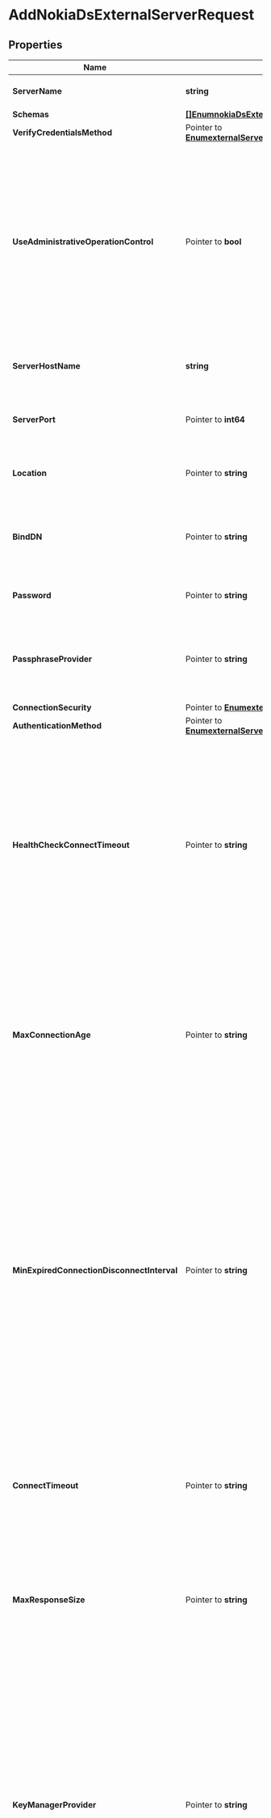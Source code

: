# AddNokiaDsExternalServerRequest

## Properties

Name | Type | Description | Notes
------------ | ------------- | ------------- | -------------
**ServerName** | **string** | Name of the new External Server | 
**Schemas** | [**[]EnumnokiaDsExternalServerSchemaUrn**](EnumnokiaDsExternalServerSchemaUrn.md) |  | 
**VerifyCredentialsMethod** | Pointer to [**EnumexternalServerVerifyCredentialsMethodProp**](EnumexternalServerVerifyCredentialsMethodProp.md) |  | [optional] 
**UseAdministrativeOperationControl** | Pointer to **bool** | Indicates whether to include the administrative operation request control in requests sent to this server which are intended for administrative operations (e.g., health checking) rather than requests directly from clients. | [optional] 
**ServerHostName** | **string** | The host name or IP address of the target LDAP server. | 
**ServerPort** | Pointer to **int64** | The port number on which the server listens for requests. | [optional] 
**Location** | Pointer to **string** | Specifies the location for the LDAP External Server. | [optional] 
**BindDN** | Pointer to **string** | The DN to use to bind to the target LDAP server if simple authentication is required. | [optional] 
**Password** | Pointer to **string** | The login password for the specified user. | [optional] 
**PassphraseProvider** | Pointer to **string** | The passphrase provider to use to obtain the login password for the specified user. | [optional] 
**ConnectionSecurity** | Pointer to [**EnumexternalServerConnectionSecurityProp**](EnumexternalServerConnectionSecurityProp.md) |  | [optional] 
**AuthenticationMethod** | Pointer to [**EnumexternalServerNokiaDsAuthenticationMethodProp**](EnumexternalServerNokiaDsAuthenticationMethodProp.md) |  | [optional] 
**HealthCheckConnectTimeout** | Pointer to **string** | Specifies the maximum length of time to wait for a connection to be established for the purpose of performing a health check. If the connection cannot be established within this length of time, the server will be classified as unavailable. | [optional] 
**MaxConnectionAge** | Pointer to **string** | Specifies the maximum length of time that connections to this server should be allowed to remain established before being closed and replaced with newly-established connections. | [optional] 
**MinExpiredConnectionDisconnectInterval** | Pointer to **string** | Specifies the minimum length of time that should pass between connection closures as a result of the connections being established for longer than the maximum connection age. This may help avoid cases in which a large number of connections are closed and re-established in a short period of time because of the maximum connection age. | [optional] 
**ConnectTimeout** | Pointer to **string** | Specifies the maximum length of time to wait for a connection to be established before giving up and considering the server unavailable. | [optional] 
**MaxResponseSize** | Pointer to **string** | Specifies the maximum response size that should be supported for messages received from the LDAP external server. | [optional] 
**KeyManagerProvider** | Pointer to **string** | The key manager provider to use if SSL or StartTLS is to be used for connection-level security. When specifying a value for this property (except when using the Null key manager provider) you must ensure that the external server trusts this server&#39;s public certificate by adding this server&#39;s public certificate to the external server&#39;s trust store. | [optional] 
**TrustManagerProvider** | Pointer to **string** | The trust manager provider to use if SSL or StartTLS is to be used for connection-level security. | [optional] 
**InitialConnections** | Pointer to **int64** | The number of connections to initially establish to the LDAP external server. A value of zero indicates that the number of connections should be dynamically based on the number of available worker threads. This will be ignored when using a thread-local connection pool. | [optional] 
**MaxConnections** | Pointer to **int64** | The maximum number of concurrent connections to maintain for the LDAP external server. A value of zero indicates that the number of connections should be dynamically based on the number of available worker threads. This will be ignored when using a thread-local connection pool. | [optional] 
**DefunctConnectionResultCode** | Pointer to [**[]EnumexternalServerDefunctConnectionResultCodeProp**](EnumexternalServerDefunctConnectionResultCodeProp.md) |  | [optional] 
**AbandonOnTimeout** | Pointer to **bool** | Indicates whether to send an abandon request for an operation for which a response timeout is encountered. A request which has timed out on one server may be retried on another server regardless of whether an abandon request is sent, but if the initial attempt is not abandoned then a long-running operation may unnecessarily continue to consume processing resources on the initial server. | [optional] 
**Description** | Pointer to **string** | A description for this External Server | [optional] 

## Methods

### NewAddNokiaDsExternalServerRequest

`func NewAddNokiaDsExternalServerRequest(serverName string, schemas []EnumnokiaDsExternalServerSchemaUrn, serverHostName string, ) *AddNokiaDsExternalServerRequest`

NewAddNokiaDsExternalServerRequest instantiates a new AddNokiaDsExternalServerRequest object
This constructor will assign default values to properties that have it defined,
and makes sure properties required by API are set, but the set of arguments
will change when the set of required properties is changed

### NewAddNokiaDsExternalServerRequestWithDefaults

`func NewAddNokiaDsExternalServerRequestWithDefaults() *AddNokiaDsExternalServerRequest`

NewAddNokiaDsExternalServerRequestWithDefaults instantiates a new AddNokiaDsExternalServerRequest object
This constructor will only assign default values to properties that have it defined,
but it doesn't guarantee that properties required by API are set

### GetServerName

`func (o *AddNokiaDsExternalServerRequest) GetServerName() string`

GetServerName returns the ServerName field if non-nil, zero value otherwise.

### GetServerNameOk

`func (o *AddNokiaDsExternalServerRequest) GetServerNameOk() (*string, bool)`

GetServerNameOk returns a tuple with the ServerName field if it's non-nil, zero value otherwise
and a boolean to check if the value has been set.

### SetServerName

`func (o *AddNokiaDsExternalServerRequest) SetServerName(v string)`

SetServerName sets ServerName field to given value.


### GetSchemas

`func (o *AddNokiaDsExternalServerRequest) GetSchemas() []EnumnokiaDsExternalServerSchemaUrn`

GetSchemas returns the Schemas field if non-nil, zero value otherwise.

### GetSchemasOk

`func (o *AddNokiaDsExternalServerRequest) GetSchemasOk() (*[]EnumnokiaDsExternalServerSchemaUrn, bool)`

GetSchemasOk returns a tuple with the Schemas field if it's non-nil, zero value otherwise
and a boolean to check if the value has been set.

### SetSchemas

`func (o *AddNokiaDsExternalServerRequest) SetSchemas(v []EnumnokiaDsExternalServerSchemaUrn)`

SetSchemas sets Schemas field to given value.


### GetVerifyCredentialsMethod

`func (o *AddNokiaDsExternalServerRequest) GetVerifyCredentialsMethod() EnumexternalServerVerifyCredentialsMethodProp`

GetVerifyCredentialsMethod returns the VerifyCredentialsMethod field if non-nil, zero value otherwise.

### GetVerifyCredentialsMethodOk

`func (o *AddNokiaDsExternalServerRequest) GetVerifyCredentialsMethodOk() (*EnumexternalServerVerifyCredentialsMethodProp, bool)`

GetVerifyCredentialsMethodOk returns a tuple with the VerifyCredentialsMethod field if it's non-nil, zero value otherwise
and a boolean to check if the value has been set.

### SetVerifyCredentialsMethod

`func (o *AddNokiaDsExternalServerRequest) SetVerifyCredentialsMethod(v EnumexternalServerVerifyCredentialsMethodProp)`

SetVerifyCredentialsMethod sets VerifyCredentialsMethod field to given value.

### HasVerifyCredentialsMethod

`func (o *AddNokiaDsExternalServerRequest) HasVerifyCredentialsMethod() bool`

HasVerifyCredentialsMethod returns a boolean if a field has been set.

### GetUseAdministrativeOperationControl

`func (o *AddNokiaDsExternalServerRequest) GetUseAdministrativeOperationControl() bool`

GetUseAdministrativeOperationControl returns the UseAdministrativeOperationControl field if non-nil, zero value otherwise.

### GetUseAdministrativeOperationControlOk

`func (o *AddNokiaDsExternalServerRequest) GetUseAdministrativeOperationControlOk() (*bool, bool)`

GetUseAdministrativeOperationControlOk returns a tuple with the UseAdministrativeOperationControl field if it's non-nil, zero value otherwise
and a boolean to check if the value has been set.

### SetUseAdministrativeOperationControl

`func (o *AddNokiaDsExternalServerRequest) SetUseAdministrativeOperationControl(v bool)`

SetUseAdministrativeOperationControl sets UseAdministrativeOperationControl field to given value.

### HasUseAdministrativeOperationControl

`func (o *AddNokiaDsExternalServerRequest) HasUseAdministrativeOperationControl() bool`

HasUseAdministrativeOperationControl returns a boolean if a field has been set.

### GetServerHostName

`func (o *AddNokiaDsExternalServerRequest) GetServerHostName() string`

GetServerHostName returns the ServerHostName field if non-nil, zero value otherwise.

### GetServerHostNameOk

`func (o *AddNokiaDsExternalServerRequest) GetServerHostNameOk() (*string, bool)`

GetServerHostNameOk returns a tuple with the ServerHostName field if it's non-nil, zero value otherwise
and a boolean to check if the value has been set.

### SetServerHostName

`func (o *AddNokiaDsExternalServerRequest) SetServerHostName(v string)`

SetServerHostName sets ServerHostName field to given value.


### GetServerPort

`func (o *AddNokiaDsExternalServerRequest) GetServerPort() int64`

GetServerPort returns the ServerPort field if non-nil, zero value otherwise.

### GetServerPortOk

`func (o *AddNokiaDsExternalServerRequest) GetServerPortOk() (*int64, bool)`

GetServerPortOk returns a tuple with the ServerPort field if it's non-nil, zero value otherwise
and a boolean to check if the value has been set.

### SetServerPort

`func (o *AddNokiaDsExternalServerRequest) SetServerPort(v int64)`

SetServerPort sets ServerPort field to given value.

### HasServerPort

`func (o *AddNokiaDsExternalServerRequest) HasServerPort() bool`

HasServerPort returns a boolean if a field has been set.

### GetLocation

`func (o *AddNokiaDsExternalServerRequest) GetLocation() string`

GetLocation returns the Location field if non-nil, zero value otherwise.

### GetLocationOk

`func (o *AddNokiaDsExternalServerRequest) GetLocationOk() (*string, bool)`

GetLocationOk returns a tuple with the Location field if it's non-nil, zero value otherwise
and a boolean to check if the value has been set.

### SetLocation

`func (o *AddNokiaDsExternalServerRequest) SetLocation(v string)`

SetLocation sets Location field to given value.

### HasLocation

`func (o *AddNokiaDsExternalServerRequest) HasLocation() bool`

HasLocation returns a boolean if a field has been set.

### GetBindDN

`func (o *AddNokiaDsExternalServerRequest) GetBindDN() string`

GetBindDN returns the BindDN field if non-nil, zero value otherwise.

### GetBindDNOk

`func (o *AddNokiaDsExternalServerRequest) GetBindDNOk() (*string, bool)`

GetBindDNOk returns a tuple with the BindDN field if it's non-nil, zero value otherwise
and a boolean to check if the value has been set.

### SetBindDN

`func (o *AddNokiaDsExternalServerRequest) SetBindDN(v string)`

SetBindDN sets BindDN field to given value.

### HasBindDN

`func (o *AddNokiaDsExternalServerRequest) HasBindDN() bool`

HasBindDN returns a boolean if a field has been set.

### GetPassword

`func (o *AddNokiaDsExternalServerRequest) GetPassword() string`

GetPassword returns the Password field if non-nil, zero value otherwise.

### GetPasswordOk

`func (o *AddNokiaDsExternalServerRequest) GetPasswordOk() (*string, bool)`

GetPasswordOk returns a tuple with the Password field if it's non-nil, zero value otherwise
and a boolean to check if the value has been set.

### SetPassword

`func (o *AddNokiaDsExternalServerRequest) SetPassword(v string)`

SetPassword sets Password field to given value.

### HasPassword

`func (o *AddNokiaDsExternalServerRequest) HasPassword() bool`

HasPassword returns a boolean if a field has been set.

### GetPassphraseProvider

`func (o *AddNokiaDsExternalServerRequest) GetPassphraseProvider() string`

GetPassphraseProvider returns the PassphraseProvider field if non-nil, zero value otherwise.

### GetPassphraseProviderOk

`func (o *AddNokiaDsExternalServerRequest) GetPassphraseProviderOk() (*string, bool)`

GetPassphraseProviderOk returns a tuple with the PassphraseProvider field if it's non-nil, zero value otherwise
and a boolean to check if the value has been set.

### SetPassphraseProvider

`func (o *AddNokiaDsExternalServerRequest) SetPassphraseProvider(v string)`

SetPassphraseProvider sets PassphraseProvider field to given value.

### HasPassphraseProvider

`func (o *AddNokiaDsExternalServerRequest) HasPassphraseProvider() bool`

HasPassphraseProvider returns a boolean if a field has been set.

### GetConnectionSecurity

`func (o *AddNokiaDsExternalServerRequest) GetConnectionSecurity() EnumexternalServerConnectionSecurityProp`

GetConnectionSecurity returns the ConnectionSecurity field if non-nil, zero value otherwise.

### GetConnectionSecurityOk

`func (o *AddNokiaDsExternalServerRequest) GetConnectionSecurityOk() (*EnumexternalServerConnectionSecurityProp, bool)`

GetConnectionSecurityOk returns a tuple with the ConnectionSecurity field if it's non-nil, zero value otherwise
and a boolean to check if the value has been set.

### SetConnectionSecurity

`func (o *AddNokiaDsExternalServerRequest) SetConnectionSecurity(v EnumexternalServerConnectionSecurityProp)`

SetConnectionSecurity sets ConnectionSecurity field to given value.

### HasConnectionSecurity

`func (o *AddNokiaDsExternalServerRequest) HasConnectionSecurity() bool`

HasConnectionSecurity returns a boolean if a field has been set.

### GetAuthenticationMethod

`func (o *AddNokiaDsExternalServerRequest) GetAuthenticationMethod() EnumexternalServerNokiaDsAuthenticationMethodProp`

GetAuthenticationMethod returns the AuthenticationMethod field if non-nil, zero value otherwise.

### GetAuthenticationMethodOk

`func (o *AddNokiaDsExternalServerRequest) GetAuthenticationMethodOk() (*EnumexternalServerNokiaDsAuthenticationMethodProp, bool)`

GetAuthenticationMethodOk returns a tuple with the AuthenticationMethod field if it's non-nil, zero value otherwise
and a boolean to check if the value has been set.

### SetAuthenticationMethod

`func (o *AddNokiaDsExternalServerRequest) SetAuthenticationMethod(v EnumexternalServerNokiaDsAuthenticationMethodProp)`

SetAuthenticationMethod sets AuthenticationMethod field to given value.

### HasAuthenticationMethod

`func (o *AddNokiaDsExternalServerRequest) HasAuthenticationMethod() bool`

HasAuthenticationMethod returns a boolean if a field has been set.

### GetHealthCheckConnectTimeout

`func (o *AddNokiaDsExternalServerRequest) GetHealthCheckConnectTimeout() string`

GetHealthCheckConnectTimeout returns the HealthCheckConnectTimeout field if non-nil, zero value otherwise.

### GetHealthCheckConnectTimeoutOk

`func (o *AddNokiaDsExternalServerRequest) GetHealthCheckConnectTimeoutOk() (*string, bool)`

GetHealthCheckConnectTimeoutOk returns a tuple with the HealthCheckConnectTimeout field if it's non-nil, zero value otherwise
and a boolean to check if the value has been set.

### SetHealthCheckConnectTimeout

`func (o *AddNokiaDsExternalServerRequest) SetHealthCheckConnectTimeout(v string)`

SetHealthCheckConnectTimeout sets HealthCheckConnectTimeout field to given value.

### HasHealthCheckConnectTimeout

`func (o *AddNokiaDsExternalServerRequest) HasHealthCheckConnectTimeout() bool`

HasHealthCheckConnectTimeout returns a boolean if a field has been set.

### GetMaxConnectionAge

`func (o *AddNokiaDsExternalServerRequest) GetMaxConnectionAge() string`

GetMaxConnectionAge returns the MaxConnectionAge field if non-nil, zero value otherwise.

### GetMaxConnectionAgeOk

`func (o *AddNokiaDsExternalServerRequest) GetMaxConnectionAgeOk() (*string, bool)`

GetMaxConnectionAgeOk returns a tuple with the MaxConnectionAge field if it's non-nil, zero value otherwise
and a boolean to check if the value has been set.

### SetMaxConnectionAge

`func (o *AddNokiaDsExternalServerRequest) SetMaxConnectionAge(v string)`

SetMaxConnectionAge sets MaxConnectionAge field to given value.

### HasMaxConnectionAge

`func (o *AddNokiaDsExternalServerRequest) HasMaxConnectionAge() bool`

HasMaxConnectionAge returns a boolean if a field has been set.

### GetMinExpiredConnectionDisconnectInterval

`func (o *AddNokiaDsExternalServerRequest) GetMinExpiredConnectionDisconnectInterval() string`

GetMinExpiredConnectionDisconnectInterval returns the MinExpiredConnectionDisconnectInterval field if non-nil, zero value otherwise.

### GetMinExpiredConnectionDisconnectIntervalOk

`func (o *AddNokiaDsExternalServerRequest) GetMinExpiredConnectionDisconnectIntervalOk() (*string, bool)`

GetMinExpiredConnectionDisconnectIntervalOk returns a tuple with the MinExpiredConnectionDisconnectInterval field if it's non-nil, zero value otherwise
and a boolean to check if the value has been set.

### SetMinExpiredConnectionDisconnectInterval

`func (o *AddNokiaDsExternalServerRequest) SetMinExpiredConnectionDisconnectInterval(v string)`

SetMinExpiredConnectionDisconnectInterval sets MinExpiredConnectionDisconnectInterval field to given value.

### HasMinExpiredConnectionDisconnectInterval

`func (o *AddNokiaDsExternalServerRequest) HasMinExpiredConnectionDisconnectInterval() bool`

HasMinExpiredConnectionDisconnectInterval returns a boolean if a field has been set.

### GetConnectTimeout

`func (o *AddNokiaDsExternalServerRequest) GetConnectTimeout() string`

GetConnectTimeout returns the ConnectTimeout field if non-nil, zero value otherwise.

### GetConnectTimeoutOk

`func (o *AddNokiaDsExternalServerRequest) GetConnectTimeoutOk() (*string, bool)`

GetConnectTimeoutOk returns a tuple with the ConnectTimeout field if it's non-nil, zero value otherwise
and a boolean to check if the value has been set.

### SetConnectTimeout

`func (o *AddNokiaDsExternalServerRequest) SetConnectTimeout(v string)`

SetConnectTimeout sets ConnectTimeout field to given value.

### HasConnectTimeout

`func (o *AddNokiaDsExternalServerRequest) HasConnectTimeout() bool`

HasConnectTimeout returns a boolean if a field has been set.

### GetMaxResponseSize

`func (o *AddNokiaDsExternalServerRequest) GetMaxResponseSize() string`

GetMaxResponseSize returns the MaxResponseSize field if non-nil, zero value otherwise.

### GetMaxResponseSizeOk

`func (o *AddNokiaDsExternalServerRequest) GetMaxResponseSizeOk() (*string, bool)`

GetMaxResponseSizeOk returns a tuple with the MaxResponseSize field if it's non-nil, zero value otherwise
and a boolean to check if the value has been set.

### SetMaxResponseSize

`func (o *AddNokiaDsExternalServerRequest) SetMaxResponseSize(v string)`

SetMaxResponseSize sets MaxResponseSize field to given value.

### HasMaxResponseSize

`func (o *AddNokiaDsExternalServerRequest) HasMaxResponseSize() bool`

HasMaxResponseSize returns a boolean if a field has been set.

### GetKeyManagerProvider

`func (o *AddNokiaDsExternalServerRequest) GetKeyManagerProvider() string`

GetKeyManagerProvider returns the KeyManagerProvider field if non-nil, zero value otherwise.

### GetKeyManagerProviderOk

`func (o *AddNokiaDsExternalServerRequest) GetKeyManagerProviderOk() (*string, bool)`

GetKeyManagerProviderOk returns a tuple with the KeyManagerProvider field if it's non-nil, zero value otherwise
and a boolean to check if the value has been set.

### SetKeyManagerProvider

`func (o *AddNokiaDsExternalServerRequest) SetKeyManagerProvider(v string)`

SetKeyManagerProvider sets KeyManagerProvider field to given value.

### HasKeyManagerProvider

`func (o *AddNokiaDsExternalServerRequest) HasKeyManagerProvider() bool`

HasKeyManagerProvider returns a boolean if a field has been set.

### GetTrustManagerProvider

`func (o *AddNokiaDsExternalServerRequest) GetTrustManagerProvider() string`

GetTrustManagerProvider returns the TrustManagerProvider field if non-nil, zero value otherwise.

### GetTrustManagerProviderOk

`func (o *AddNokiaDsExternalServerRequest) GetTrustManagerProviderOk() (*string, bool)`

GetTrustManagerProviderOk returns a tuple with the TrustManagerProvider field if it's non-nil, zero value otherwise
and a boolean to check if the value has been set.

### SetTrustManagerProvider

`func (o *AddNokiaDsExternalServerRequest) SetTrustManagerProvider(v string)`

SetTrustManagerProvider sets TrustManagerProvider field to given value.

### HasTrustManagerProvider

`func (o *AddNokiaDsExternalServerRequest) HasTrustManagerProvider() bool`

HasTrustManagerProvider returns a boolean if a field has been set.

### GetInitialConnections

`func (o *AddNokiaDsExternalServerRequest) GetInitialConnections() int64`

GetInitialConnections returns the InitialConnections field if non-nil, zero value otherwise.

### GetInitialConnectionsOk

`func (o *AddNokiaDsExternalServerRequest) GetInitialConnectionsOk() (*int64, bool)`

GetInitialConnectionsOk returns a tuple with the InitialConnections field if it's non-nil, zero value otherwise
and a boolean to check if the value has been set.

### SetInitialConnections

`func (o *AddNokiaDsExternalServerRequest) SetInitialConnections(v int64)`

SetInitialConnections sets InitialConnections field to given value.

### HasInitialConnections

`func (o *AddNokiaDsExternalServerRequest) HasInitialConnections() bool`

HasInitialConnections returns a boolean if a field has been set.

### GetMaxConnections

`func (o *AddNokiaDsExternalServerRequest) GetMaxConnections() int64`

GetMaxConnections returns the MaxConnections field if non-nil, zero value otherwise.

### GetMaxConnectionsOk

`func (o *AddNokiaDsExternalServerRequest) GetMaxConnectionsOk() (*int64, bool)`

GetMaxConnectionsOk returns a tuple with the MaxConnections field if it's non-nil, zero value otherwise
and a boolean to check if the value has been set.

### SetMaxConnections

`func (o *AddNokiaDsExternalServerRequest) SetMaxConnections(v int64)`

SetMaxConnections sets MaxConnections field to given value.

### HasMaxConnections

`func (o *AddNokiaDsExternalServerRequest) HasMaxConnections() bool`

HasMaxConnections returns a boolean if a field has been set.

### GetDefunctConnectionResultCode

`func (o *AddNokiaDsExternalServerRequest) GetDefunctConnectionResultCode() []EnumexternalServerDefunctConnectionResultCodeProp`

GetDefunctConnectionResultCode returns the DefunctConnectionResultCode field if non-nil, zero value otherwise.

### GetDefunctConnectionResultCodeOk

`func (o *AddNokiaDsExternalServerRequest) GetDefunctConnectionResultCodeOk() (*[]EnumexternalServerDefunctConnectionResultCodeProp, bool)`

GetDefunctConnectionResultCodeOk returns a tuple with the DefunctConnectionResultCode field if it's non-nil, zero value otherwise
and a boolean to check if the value has been set.

### SetDefunctConnectionResultCode

`func (o *AddNokiaDsExternalServerRequest) SetDefunctConnectionResultCode(v []EnumexternalServerDefunctConnectionResultCodeProp)`

SetDefunctConnectionResultCode sets DefunctConnectionResultCode field to given value.

### HasDefunctConnectionResultCode

`func (o *AddNokiaDsExternalServerRequest) HasDefunctConnectionResultCode() bool`

HasDefunctConnectionResultCode returns a boolean if a field has been set.

### GetAbandonOnTimeout

`func (o *AddNokiaDsExternalServerRequest) GetAbandonOnTimeout() bool`

GetAbandonOnTimeout returns the AbandonOnTimeout field if non-nil, zero value otherwise.

### GetAbandonOnTimeoutOk

`func (o *AddNokiaDsExternalServerRequest) GetAbandonOnTimeoutOk() (*bool, bool)`

GetAbandonOnTimeoutOk returns a tuple with the AbandonOnTimeout field if it's non-nil, zero value otherwise
and a boolean to check if the value has been set.

### SetAbandonOnTimeout

`func (o *AddNokiaDsExternalServerRequest) SetAbandonOnTimeout(v bool)`

SetAbandonOnTimeout sets AbandonOnTimeout field to given value.

### HasAbandonOnTimeout

`func (o *AddNokiaDsExternalServerRequest) HasAbandonOnTimeout() bool`

HasAbandonOnTimeout returns a boolean if a field has been set.

### GetDescription

`func (o *AddNokiaDsExternalServerRequest) GetDescription() string`

GetDescription returns the Description field if non-nil, zero value otherwise.

### GetDescriptionOk

`func (o *AddNokiaDsExternalServerRequest) GetDescriptionOk() (*string, bool)`

GetDescriptionOk returns a tuple with the Description field if it's non-nil, zero value otherwise
and a boolean to check if the value has been set.

### SetDescription

`func (o *AddNokiaDsExternalServerRequest) SetDescription(v string)`

SetDescription sets Description field to given value.

### HasDescription

`func (o *AddNokiaDsExternalServerRequest) HasDescription() bool`

HasDescription returns a boolean if a field has been set.


[[Back to Model list]](../README.md#documentation-for-models) [[Back to API list]](../README.md#documentation-for-api-endpoints) [[Back to README]](../README.md)


